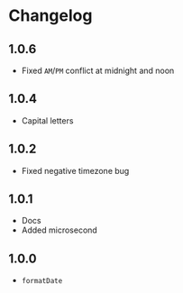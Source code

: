 # Changelog

## 1.0.6

+ Fixed `AM`/`PM` conflict at midnight and noon

## 1.0.4

+ Capital letters

## 1.0.2

+ Fixed negative timezone bug

## 1.0.1

+ Docs
+ Added microsecond

## 1.0.0

+ `formatDate`

